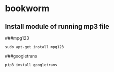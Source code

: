 # bookworm

Install module of running mp3 file
--- 

###mpg123
```
sudo apt-get install mpg123
```

###googletrans
```
pip3 install googletrans
```
